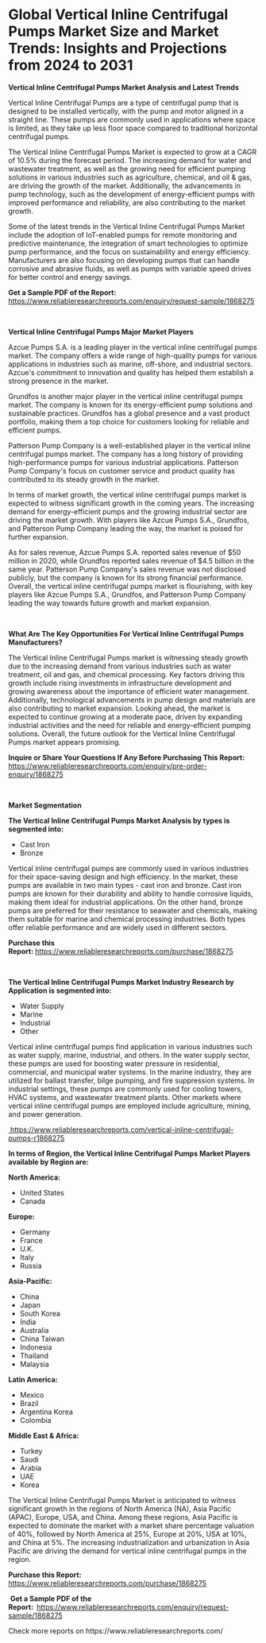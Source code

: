 <p><h1>Global Vertical Inline Centrifugal Pumps Market Size and Market Trends: Insights and Projections from 2024 to 2031</h1></p><p><strong>Vertical Inline Centrifugal Pumps Market Analysis and Latest Trends</strong></p>
<p><p>Vertical Inline Centrifugal Pumps are a type of centrifugal pump that is designed to be installed vertically, with the pump and motor aligned in a straight line. These pumps are commonly used in applications where space is limited, as they take up less floor space compared to traditional horizontal centrifugal pumps.</p><p>The Vertical Inline Centrifugal Pumps Market is expected to grow at a CAGR of 10.5% during the forecast period. The increasing demand for water and wastewater treatment, as well as the growing need for efficient pumping solutions in various industries such as agriculture, chemical, and oil & gas, are driving the growth of the market. Additionally, the advancements in pump technology, such as the development of energy-efficient pumps with improved performance and reliability, are also contributing to the market growth.</p><p>Some of the latest trends in the Vertical Inline Centrifugal Pumps Market include the adoption of IoT-enabled pumps for remote monitoring and predictive maintenance, the integration of smart technologies to optimize pump performance, and the focus on sustainability and energy efficiency. Manufacturers are also focusing on developing pumps that can handle corrosive and abrasive fluids, as well as pumps with variable speed drives for better control and energy savings.</p></p>
<p><strong>Get a Sample PDF of the Report:&nbsp;</strong> <a href="https://www.reliableresearchreports.com/enquiry/request-sample/1868275">https://www.reliableresearchreports.com/enquiry/request-sample/1868275</a></p>
<p>&nbsp;</p>
<p><strong>Vertical Inline Centrifugal Pumps Major Market Players</strong></p>
<p><p>Azcue Pumps S.A. is a leading player in the vertical inline centrifugal pumps market. The company offers a wide range of high-quality pumps for various applications in industries such as marine, off-shore, and industrial sectors. Azcue's commitment to innovation and quality has helped them establish a strong presence in the market.</p><p>Grundfos is another major player in the vertical inline centrifugal pumps market. The company is known for its energy-efficient pump solutions and sustainable practices. Grundfos has a global presence and a vast product portfolio, making them a top choice for customers looking for reliable and efficient pumps.</p><p>Patterson Pump Company is a well-established player in the vertical inline centrifugal pumps market. The company has a long history of providing high-performance pumps for various industrial applications. Patterson Pump Company's focus on customer service and product quality has contributed to its steady growth in the market.</p><p>In terms of market growth, the vertical inline centrifugal pumps market is expected to witness significant growth in the coming years. The increasing demand for energy-efficient pumps and the growing industrial sector are driving the market growth. With players like Azcue Pumps S.A., Grundfos, and Patterson Pump Company leading the way, the market is poised for further expansion.</p><p>As for sales revenue, Azcue Pumps S.A. reported sales revenue of $50 million in 2020, while Grundfos reported sales revenue of $4.5 billion in the same year. Patterson Pump Company's sales revenue was not disclosed publicly, but the company is known for its strong financial performance. Overall, the vertical inline centrifugal pumps market is flourishing, with key players like Azcue Pumps S.A., Grundfos, and Patterson Pump Company leading the way towards future growth and market expansion.</p></p>
<p>&nbsp;</p>
<p><strong>What Are The Key Opportunities For Vertical Inline Centrifugal Pumps Manufacturers?</strong></p>
<p><p>The Vertical Inline Centrifugal Pumps market is witnessing steady growth due to the increasing demand from various industries such as water treatment, oil and gas, and chemical processing. Key factors driving this growth include rising investments in infrastructure development and growing awareness about the importance of efficient water management. Additionally, technological advancements in pump design and materials are also contributing to market expansion. Looking ahead, the market is expected to continue growing at a moderate pace, driven by expanding industrial activities and the need for reliable and energy-efficient pumping solutions. Overall, the future outlook for the Vertical Inline Centrifugal Pumps market appears promising.</p></p>
<p><strong>Inquire or Share Your Questions If Any Before Purchasing This Report:</strong> <a href="https://www.reliableresearchreports.com/enquiry/pre-order-enquiry/1868275">https://www.reliableresearchreports.com/enquiry/pre-order-enquiry/1868275</a></p>
<p>&nbsp;</p>
<p><strong>Market Segmentation</strong></p>
<p><strong>The Vertical Inline Centrifugal Pumps Market Analysis by types is segmented into:</strong></p>
<p><ul><li>Cast Iron</li><li>Bronze</li></ul></p>
<p><p>Vertical inline centrifugal pumps are commonly used in various industries for their space-saving design and high efficiency. In the market, these pumps are available in two main types - cast iron and bronze. Cast iron pumps are known for their durability and ability to handle corrosive liquids, making them ideal for industrial applications. On the other hand, bronze pumps are preferred for their resistance to seawater and chemicals, making them suitable for marine and chemical processing industries. Both types offer reliable performance and are widely used in different sectors.</p></p>
<p><strong>Purchase this Report:&nbsp;</strong><a href="https://www.reliableresearchreports.com/purchase/1868275">https://www.reliableresearchreports.com/purchase/1868275</a></p>
<p>&nbsp;</p>
<p><strong>The Vertical Inline Centrifugal Pumps Market Industry Research by Application is segmented into:</strong></p>
<p><ul><li>Water Supply</li><li>Marine</li><li>Industrial</li><li>Other</li></ul></p>
<p><p>Vertical inline centrifugal pumps find application in various industries such as water supply, marine, industrial, and others. In the water supply sector, these pumps are used for boosting water pressure in residential, commercial, and municipal water systems. In the marine industry, they are utilized for ballast transfer, bilge pumping, and fire suppression systems. In industrial settings, these pumps are commonly used for cooling towers, HVAC systems, and wastewater treatment plants. Other markets where vertical inline centrifugal pumps are employed include agriculture, mining, and power generation.</p></p>
<p><a href="https://www.reliableresearchreports.com/vertical-inline-centrifugal-pumps-r1868275">&nbsp;https://www.reliableresearchreports.com/vertical-inline-centrifugal-pumps-r1868275</a></p>
<p><strong>In terms of Region, the Vertical Inline Centrifugal Pumps Market Players available by Region are:</strong></p>
<p>
    <p> <strong> North America: </strong>
        <ul>
            <li>United States</li>
            <li>Canada</li>
        </ul>
        </p> 
    <p> <strong> Europe: </strong>
        <ul>
            <li>Germany</li>
            <li>France</li>
            <li>U.K.</li>
            <li>Italy</li>
            <li>Russia</li>
        </ul>
        </p> 
    <p> <strong> Asia-Pacific: </strong>
        <ul>
            <li>China</li>
            <li>Japan</li>
            <li>South Korea</li>
            <li>India</li>
            <li>Australia</li>
            <li>China Taiwan</li>
            <li>Indonesia</li>
            <li>Thailand</li>
            <li>Malaysia</li>
        </ul>
        </p> 
    <p> <strong> Latin America: </strong>
        <ul>
            <li>Mexico</li>
            <li>Brazil</li>
            <li>Argentina Korea</li>
            <li>Colombia</li>
        </ul>
        </p> 
    <p> <strong> Middle East & Africa: </strong>
        <ul>
            <li>Turkey</li>
            <li>Saudi</li>
            <li>Arabia</li>
            <li>UAE</li>
            <li>Korea</li>
        </ul>
    </p>
    </p>
<p><p>The Vertical Inline Centrifugal Pumps Market is anticipated to witness significant growth in the regions of North America (NA), Asia Pacific (APAC), Europe, USA, and China. Among these regions, Asia Pacific is expected to dominate the market with a market share percentage valuation of 40%, followed by North America at 25%, Europe at 20%, USA at 10%, and China at 5%. The increasing industrialization and urbanization in Asia Pacific are driving the demand for vertical inline centrifugal pumps in the region.</p></p>
<p><strong>Purchase this Report: </strong><a href="https://www.reliableresearchreports.com/purchase/1868275">https://www.reliableresearchreports.com/purchase/1868275</a></p>
<p>&nbsp;<strong>Get a Sample PDF of the Report:&nbsp;&nbsp;</strong><a href="https://www.reliableresearchreports.com/enquiry/request-sample/1868275">https://www.reliableresearchreports.com/enquiry/request-sample/1868275</a></p>
<p><strong></strong></p>
<p>Check more reports on https://www.reliableresearchreports.com/</p>